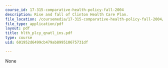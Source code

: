 ```yaml
---
course_id: 17-315-comparative-health-policy-fall-2004
description: Rise and fall of Clinton Health Care Plan.
file_location: /coursemedia/17-315-comparative-health-policy-fall-2004/601952d6499cb479ab899510675731df_hlth_plcy_qnatl_ins.pdf
file_type: application/pdf
layout: pdf
title: hlth_plcy_qnatl_ins.pdf
type: course
uid: 601952d6499cb479ab899510675731df

---
```

None